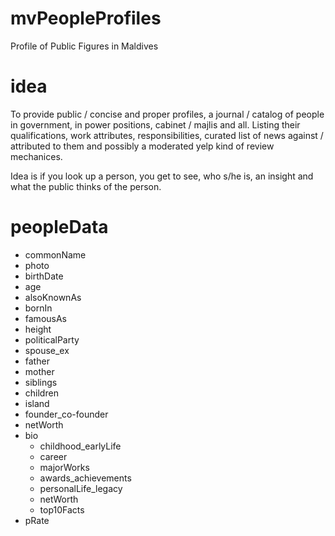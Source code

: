 
# mvPeopleProfiles
Profile of Public Figures in Maldives

# idea

To provide public / concise and proper profiles, a journal / catalog of people in government, in power positions, cabinet / majlis and all. Listing their qualifications, work attributes, responsibilities, curated list of news against / attributed to them and possibly a moderated yelp kind of review mechanices.

Idea is if you look up a person, you get to see, who s/he is, an insight and what the public thinks of the person.

# peopleData

- commonName
- photo
- birthDate
- age
- alsoKnownAs
- bornIn
- famousAs
- height
- politicalParty
- spouse_ex
- father
- mother
- siblings
- children
- island
- founder_co-founder
- netWorth
- bio
  - childhood_earlyLife
  - career
  - majorWorks
  - awards_achievements
  - personalLife_legacy
  - netWorth
  - top10Facts
- pRate
